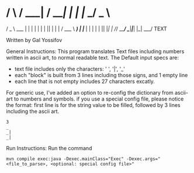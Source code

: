 #    / \  / ___| / ___|_ _|_ _| |_   _/ _ \  
   / _ \ \___ \| |    | | | |    | || | | | 
  / ___ \ ___) | |___ | | | |    | || |_| | 
 /_/   \_\____/ \____|___|___|   |_| \___/       TEXT
                                            
Written by Gal Yossifov

General Instructions:
This program translates Text files including numbers written in ascii art, to normal readable text.
The Default input specs are:
  - text file includes only the characters: ' ', '|', '_'
  - each "block" is built from 3 lines including those signs, and 1 empty line
  - each line that is not empty includes 27 characters excatly.
  
 For generic use, I've added an option to re-config the dictionary from ascii-art to numbers and symbols.
 if you use a special config file, please notice the format: first line is for the string value to be filled, followed by 3 lines including the ascii art.
 ```
3
 _ 
 _|
 _|
 ```

Run Instructions:
Run the command

```
mvn compile exec:java -Dexec.mainClass="Exec" -Dexec.args="<file_to_parse>, <optional: special config file>" 
```
